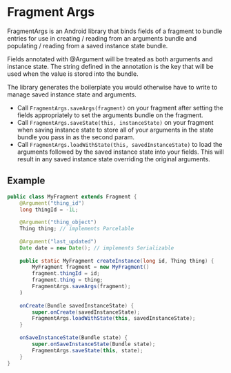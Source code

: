 Fragment Args
========================
FragmentArgs is an Android library that binds fields of a fragment to bundle entries for use in creating / reading from an arguments bundle and populating / reading from a saved instance state bundle.

Fields annotated with @Argument will be treated as both arguments and instance state. The string defined in the annotation is the key that will be used when the value is stored into the bundle.

The library generates the boilerplate you would otherwise have to write to manage saved instance state and arguments.

* Call `FragmentArgs.saveArgs(fragment)` on your fragment after setting the fields appropriately to set the arguments bundle on the fragment.
* Call `FragmentArgs.saveState(this, instanceState)` on your fragment when saving instance state to store all of your arguments in the state bundle you pass in as the second param.
* Call `FragmentArgs.loadWithState(this, savedInstanceState)` to load the arguments followed by the saved instance state into your fields. This will result in any saved instance state overriding the original arguments.

Example
-------
```java
public class MyFragment extends Fragment {
	@Argument("thing_id")
	long thingId = -1L;
	
	@Argument("thing_object")
	Thing thing; // implements Parcelable
	
	@Argument("last_updated")
	Date date = new Date(); // implements Serializable
	
	public static MyFragment createInstance(long id, Thing thing) {
	    MyFragment fragment = new MyFragment()
	    fragment.thingId = id;
	    fragment.thing = thing;
	    FragmentArgs.saveArgs(fragment);
	)
	
	onCreate(Bundle savedInstanceState) {
		super.onCreate(savedInstanceState);
	    FragmentArgs.loadWithState(this, savedInstanceState);
	}
	
	onSaveInstanceState(Bundle state) {
		super.onSaveInstanceState(Bundle state);
	    FragmentArgs.saveState(this, state);
	}
}
```